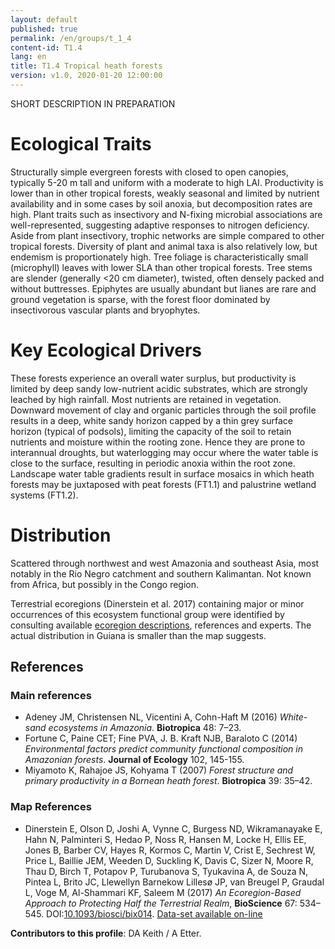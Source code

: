 ```yaml
---
layout: default
published: true
permalink: /en/groups/t_1_4
content-id: T1.4
lang: en
title: T1.4 Tropical heath forests
version: v1.0, 2020-01-20 12:00:00
---
```


SHORT DESCRIPTION IN PREPARATION

# Ecological Traits
 
Structurally simple evergreen forests with closed to open canopies, typically 5-20 m tall and uniform with a moderate to high LAI. Productivity is lower than in other tropical forests, weakly seasonal and limited by nutrient availability and in some cases by soil anoxia, but decomposition rates are high. Plant traits such as insectivory and N-fixing microbial associations are well-represented, suggesting adaptive responses to nitrogen deficiency. Aside from plant insectivory, trophic networks are simple compared to other tropical forests. Diversity of plant and animal taxa is also relatively low, but endemism is proportionately high. Tree foliage is characteristically small (microphyll) leaves with lower SLA than other tropical forests. Tree stems are slender (generally <20 cm diameter), twisted, often densely packed and without buttresses. Epiphytes are usually abundant but lianes are rare and ground vegetation is sparse, with the forest floor dominated by insectivorous vascular plants and bryophytes.
 
# Key Ecological Drivers
 
These forests experience an overall water surplus, but productivity is limited by deep sandy low-nutrient acidic substrates, which are strongly leached by high rainfall. Most nutrients are retained in vegetation. Downward movement of clay and organic particles through the soil profile results in a deep, white sandy horizon capped by a thin grey surface horizon (typical of podsols), limiting the capacity of the soil to retain nutrients and moisture within the rooting zone. Hence they are prone to interannual droughts, but waterlogging may occur where the water table is close to the surface, resulting in periodic anoxia within the root zone.  Landscape water table gradients result in surface mosaics in which heath forests may be juxtaposed with peat forests (FT1.1) and palustrine wetland systems (FT1.2).
 
# Distribution
 
Scattered through northwest and west Amazonia and southeast Asia, most notably in the Rio Negro catchment and southern Kalimantan. Not known from Africa, but possibly in the Congo region.

Terrestrial ecoregions (Dinerstein et al. 2017) containing major or minor occurrences of this ecosystem functional group were identified by consulting available [ecoregion descriptions](https://www.worldwildlife.org/biome-categories/terrestrial-ecoregions), references and experts. The actual distribution in Guiana is smaller than the map suggests.

## References

### Main references
* Adeney JM, Christensen NL, Vicentini A, Cohn-Haft M (2016) *White-sand ecosystems in Amazonia*. **Biotropica** 48: 7–23.
* Fortune C, Paine CET; Fine PVA, J. B. Kraft NJB, Baraloto C (2014) *Environmental factors predict community functional composition in Amazonian forests*. **Journal of Ecology** 102, 145-155. 
* Miyamoto K, Rahajoe JS, Kohyama T (2007) *Forest structure and primary productivity in a Bornean heath forest*. **Biotropica** 39: 35–42.

### Map References
* Dinerstein E, Olson D, Joshi A, Vynne C, Burgess ND, Wikramanayake E, Hahn N, Palminteri S, Hedao P, Noss R, Hansen M, Locke H, Ellis EE, Jones B, Barber CV, Hayes R, Kormos C, Martin V, Crist E, Sechrest W, Price L, Baillie JEM, Weeden D, Suckling K, Davis C, Sizer N, Moore R, Thau D, Birch T, Potapov P, Turubanova S, Tyukavina A, de Souza N, Pintea L, Brito JC, Llewellyn Barnekow Lillesø JP, van Breugel P, Graudal L, Voge M, Al-Shammari KF, Saleem M (2017) *An Ecoregion-Based Approach to Protecting Half the Terrestrial Realm*, **BioScience** 67: 534–545. DOI:[10.1093/biosci/bix014](https://doi.org/10.1093/biosci/bix014). [Data-set available on-line](https://ecoregions2017.appspot.com/)


**Contributors to this profile**: DA Keith / A Etter.
